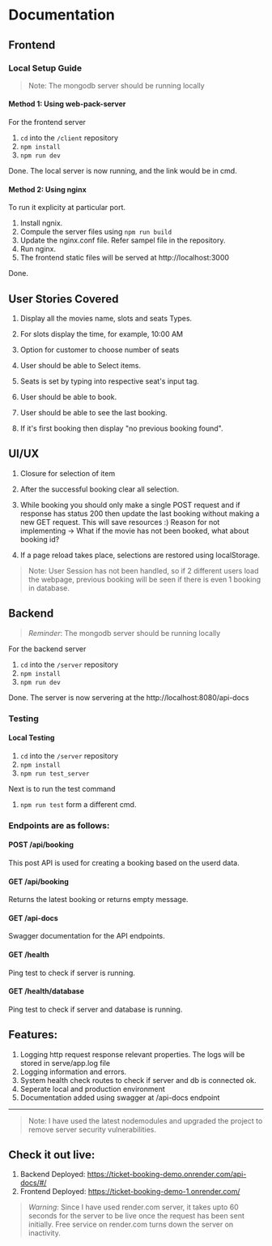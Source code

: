 
# Documentation

## Frontend

### Local Setup Guide

> Note: The mongodb server should be running locally

#### Method 1: Using web-pack-server
For the frontend server 

1. `cd` into the `/client` repository
2. `npm install`
3. `npm run dev`

Done. The local server is now running, and the link would be in cmd.

#### Method 2: Using nginx

To run it explicity at particular port.

1. Install ngnix.
2. Compule the server files using `npm run build`
3. Update the nginx.conf file. Refer sampel file in the repository.
4. Run nginx.
5. The frontend static files will be served at http://localhost:3000

Done.

## User Stories Covered

1. Display all the movies name, slots and seats Types.

2. For slots display the time, for example, 10:00 AM

3. Option for customer to choose number of seats

4. User should be able to Select items.

5. Seats is set by typing into respective seat's input tag.

6. User should be able to book.

7. User should be able to see the last booking.

8.  If it's first booking then display "no previous booking 
found".

## UI/UX

1. Closure for selection of item

2. After the successful booking clear all selection.

3. While booking you should only make a single POST request and if response has status 200 then update the last booking without making a new GET request. This will save resources :)
Reason for not implementing -> What if the movie has not been booked, what about booking id?

4. If a page reload takes place, selections are restored using localStorage.


> Note: User Session has not been handled, so if 2 different users load the webpage, previous booking will be seen if there is even 1 booking in database.

## Backend

> *Reminder*: The mongodb server should be running locally

For the backend server

1. `cd` into the `/server` repository
2. `npm install`
3. `npm run dev`

Done. The server is now servering at the http://localhost:8080/api-docs

### Testing

#### Local Testing

1. `cd` into the `/server` repository
2. `npm install`
3. `npm run test_server`

Next is to run the test command

1. `npm run test` form a different cmd.

### Endpoints are as follows:

#### POST /api/booking

This post API is used for creating a booking based on the userd data.

#### GET /api/booking

Returns the latest booking or returns empty message.


#### GET /api-docs

Swagger documentation for the API endpoints.

#### GET /health

Ping test to check if server is running.

#### GET /health/database

Ping test to check if server and database is running.

## Features:

1. Logging http request response relevant properties. The logs will be stored in serve/app.log file
2. Logging information and errors.
3. System health check routes to check if server and db is connected ok.
4. Seperate local and production environment
5. Documentation added using swagger at <url>/api-docs endpoint

---

> Note: I have used the latest nodemodules and upgraded the project to remove server security vulnerabilities.

## Check it out live:

1. Backend Deployed: https://ticket-booking-demo.onrender.com/api-docs/#/ 
2. Frontend Deployed: https://ticket-booking-demo-1.onrender.com/

> *Warning*: Since I have used render.com server, it takes upto 60 seconds for the server to be live once the request has been sent initially. Free service on render.com turns down the server on inactivity.



